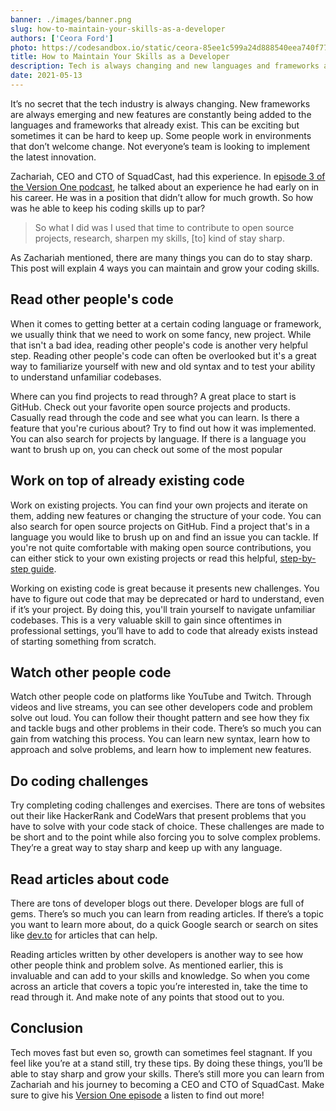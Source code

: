 ```yaml
---
banner: ./images/banner.png
slug: how-to-maintain-your-skills-as-a-developer
authors: ['Ceora Ford']
photo: https://codesandbox.io/static/ceora-85ee1c599a24d888540eea740f7747be.jpg
title: How to Maintain Your Skills as a Developer  
description: Tech is always changing and new languages and frameworks are always emerging. Here are 4 tips for staying sharp and keeping up with industry changes.
date: 2021-05-13
---
```

It’s no secret that the tech industry is always changing. New frameworks are always emerging and new features are constantly being added to the languages and frameworks that already exist. This can be exciting but sometimes it can be hard to keep up. Some people work in environments that don’t welcome change. Not everyone’s team is looking to implement the latest innovation. 

Zachariah, CEO and CTO of SquadCast, had this experience. In e[pisode 3 of the Version One podcast](https://codesandbox.io/podcasts/version-one/Zachariah-Moreno-SquadCast), he talked about an experience he had early on in his career. He was in a position that didn’t allow for much growth. So how was he able to keep his coding skills up to par? 

> So what I did was I used that time to contribute to open source projects, research, sharpen my skills, [to] kind of stay sharp.

As Zachariah mentioned, there are many things you can do to stay sharp. This post will explain 4 ways you can maintain and grow your coding skills. 

## Read other people's code

When it comes to getting better at a certain coding language or framework, we usually think that we need to work on some fancy, new project. While that isn't a bad idea, reading other people's code is another very helpful step. Reading other people's code can often be overlooked but it's a great way to familiarize yourself with new and old syntax and to test your ability to understand unfamiliar codebases. 

Where can you find projects to read through? A great place to start is GitHub. Check out your favorite open source projects and products. Casually read through the code and see what you can learn. Is there a feature that you're curious about? Try to find out how it was implemented. You can also search for projects by language. If there is a language you want to brush up on, you can check out some of the most popular 

## Work on top of already existing code

Work on existing projects. You can find your own projects and iterate on them, adding new features or changing the structure of your code. You can also search for open source projects on GitHub. Find a project that's in a language you would like to brush up on and find an issue you can tackle. If you're not quite comfortable with making open source contributions, you can either stick to your own existing projects or read this helpful, [step-by-step guide](https://codesandbox.io/post/how-to-make-your-first-open-source-contribution).

Working on existing code is great because it presents new challenges. You have to figure out code that may be deprecated or hard to understand, even if it’s your project. By doing this, you'll train yourself to navigate unfamiliar codebases. This is a very valuable skill to gain since oftentimes in professional settings, you’ll have to add to code that already exists instead of starting something from scratch. 

## Watch other people code

Watch other people code on platforms like YouTube and Twitch. Through videos and live streams, you can see other developers code and problem solve out loud. You can follow their thought pattern and see how they fix and tackle bugs and other problems in their code. There’s so much you can gain from watching this process. You can learn new syntax, learn how to approach and solve problems, and learn how to implement new features.

## Do coding challenges

Try completing coding challenges and exercises. There are tons of websites out their like HackerRank and CodeWars that present problems that you have to solve with your code stack of choice. These challenges are made to be short and to the point while also forcing you to solve complex problems. They’re a great way to stay sharp and keep up with any language. 

## Read articles about code

There are tons of developer blogs out there. Developer blogs are full of gems. There’s so much you can learn from reading articles. If there’s a topic you want to learn more about, do a quick Google search or search on sites like [dev.to](http://dev.to) for articles that can help. 

Reading articles written by other developers is another way to see how other people think and problem solve. As mentioned earlier, this is invaluable and can add to your skills and knowledge. So when you come across an article that covers a topic you’re interested in, take the time to read through it. And make note of any points that stood out to you. 

## Conclusion

Tech moves fast but even so, growth can sometimes feel stagnant. If you feel like you’re at a stand still, try these tips. By doing these things, you’ll be able to stay sharp and grow your skills. There’s still more you can learn from Zachariah and his journey to becoming a CEO and CTO of SquadCast. Make sure to give his [Version One episode](https://codesandbox.io/podcasts/version-one/Zachariah-Moreno-SquadCast) a listen to find out more!